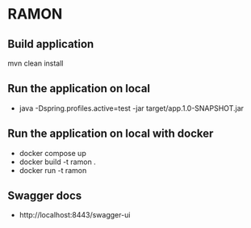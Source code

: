 # RAMON

## Build application
mvn clean install

## Run the application on local
- java -Dspring.profiles.active=test -jar target/app.1.0-SNAPSHOT.jar

## Run the application on local with docker
- docker compose up
- docker build -t ramon .
- docker run -t ramon

## Swagger docs
- http://localhost:8443/swagger-ui

